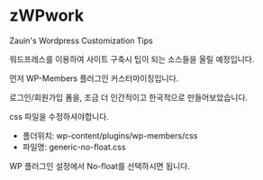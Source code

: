 # zWPwork
Zauin's Wordpress Customization Tips

워드프레스를 이용하여 사이트 구축시 팁이 되는 소스들을 올릴 예정입니다.

먼저 WP-Members 플러그인 커스터마이징입니다.

로그인/회원가입 폼을, 조금 더 인간적이고 한국적으로 만들어보았습니다.

css 파일을 수정하셔야합니다.

- 폴더위치: wp-content/plugins/wp-members/css
- 파일명: generic-no-float.css

WP 플러그인 설정에서 No-float를 선택하시면 됩니다.
